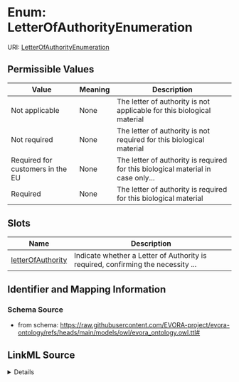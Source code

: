 # Enum: LetterOfAuthorityEnumeration



URI: [LetterOfAuthorityEnumeration](LetterOfAuthorityEnumeration.md)

## Permissible Values

| Value | Meaning | Description |
| --- | --- | --- |
| Not applicable | None | The letter of authority is not applicable for this biological material |
| Not required | None | The letter of authority is not required for this biological material |
| Required for customers in the EU | None | The letter of authority is required for this biological material in case only... |
| Required | None | The letter of authority is required for this biological material |




## Slots

| Name | Description |
| ---  | --- |
| [letterOfAuthority](letterOfAuthority.md) | Indicate whether a Letter of Authority is required, confirming the necessity ... |






## Identifier and Mapping Information







### Schema Source


* from schema: https://raw.githubusercontent.com/EVORA-project/evora-ontology/refs/heads/main/models/owl/evora_ontology.owl.ttl#






## LinkML Source

<details>
```yaml
name: letterOfAuthorityEnumeration
from_schema: https://raw.githubusercontent.com/EVORA-project/evora-ontology/refs/heads/main/models/owl/evora_ontology.owl.ttl#
rank: 1000
permissible_values:
  Not applicable:
    text: Not applicable
    description: The letter of authority is not applicable for this biological material
  Not required:
    text: Not required
    description: The letter of authority is not required for this biological material
  Required for customers in the EU:
    text: Required for customers in the EU
    description: The letter of authority is required for this biological material
      in case only if its destination is in the European Union
  Required:
    text: Required
    description: The letter of authority is required for this biological material

```
</details>

